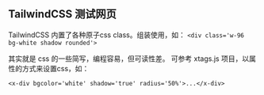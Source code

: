 TailwindCSS 测试网页
-----------------------

TailwindCSS 内置了各种原子css class。组装使用，如：
`<div class='w-96 bg-white shadow rounded'>`

其实就是 css 的一些简写，编程容易，但可读性差。
可参考 xtags.js 项目，以属性的方式来设置css，如： 

`<x-div bgcolor='white' shadow='true' radius='50%'>...</x-div>`


